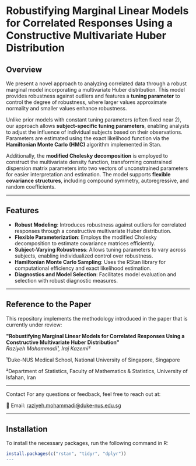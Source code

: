 # **Robustifying Marginal Linear Models for Correlated Responses Using a Constructive Multivariate Huber Distribution**

## **Overview**
We present a novel approach to analyzing correlated data through a robust marginal model incorporating a multivariate Huber distribution. This model provides robustness against outliers and features a **tuning parameter** to control the degree of robustness, where larger values approximate normality and smaller values enhance robustness. 

Unlike prior models with constant tuning parameters (often fixed near 2), our approach allows **subject-specific tuning parameters**, enabling analysts to adjust the influence of individual subjects based on their observations. Parameters are estimated using the exact likelihood function via the **Hamiltonian Monte Carlo (HMC)** algorithm implemented in Stan. 

Additionally, the **modified Cholesky decomposition** is employed to construct the multivariate density function, transforming constrained dispersion matrix parameters into two vectors of unconstrained parameters for easier interpretation and estimation. The model supports **flexible covariance structures**, including compound symmetry, autoregressive, and random coefficients.

---

## **Features**
- **Robust Modeling**: Introduces robustness against outliers for correlated responses through a constructive multivariate Huber distribution.
- **Flexible Parameterization**: Employs the modified Cholesky decomposition to estimate covariance matrices efficiently.
- **Subject-Varying Robustness**: Allows tuning parameters to vary across subjects, enabling individualized control over robustness.
- **Hamiltonian Monte Carlo Sampling**: Uses the RStan library for computational efficiency and exact likelihood estimation.
- **Diagnostics and Model Selection**: Facilitates model evaluation and selection with robust diagnostic measures.

---

## **Reference to the Paper**
This repository implements the methodology introduced in the paper that is currently under review:

**"Robustifying Marginal Linear Models for Correlated Responses Using a Constructive Multivariate Huber Distribution"**  
*Raziyeh Mohammadi¹, Iraj Kazemi²* 

¹Duke-NUS Medical School, National University of Singapore, Singapore

²Department of Statistics, Faculty of Mathematics & Statistics, University of Isfahan, Iran 


---


Contact
For any questions or feedback, feel free to reach out at:

📧 Email: raziyeh.mohammadi@duke-nus.edu.sg

---

## **Installation**
To install the necessary packages, run the following command in R:

```R
install.packages(c("rstan", "tidyr", "dplyr"))
---




